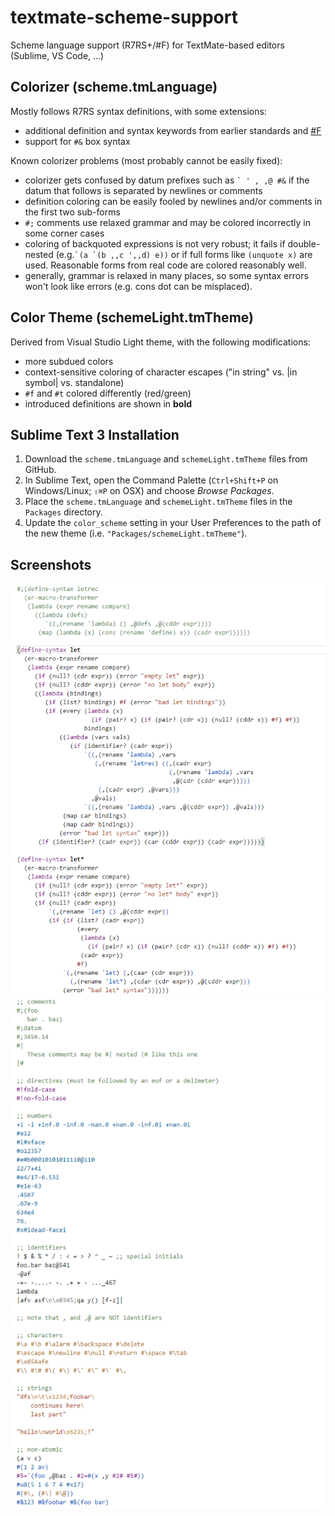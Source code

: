 # textmate-scheme-support
Scheme language support (R7RS+/#F) for TextMate-based editors (Sublime, VS Code, ...)

## Colorizer (scheme.tmLanguage) 
Mostly follows R7RS syntax definitions, with some extensions:
- additional definition and syntax keywords from earlier standards and [#F](https://github.com/false-schemers/sharpF "#F - A Minimalistic Scheme System")
- support for `#&` box syntax

Known colorizer problems (most probably cannot be easily fixed):
- colorizer gets confused by datum prefixes such as `` ` ' , ,@ #& `` if the datum that follows is separated by newlines or comments
- definition coloring can be easily fooled by newlines and/or comments in the first two sub-forms
- `#;` comments use relaxed grammar and may be colored incorrectly in some corner cases
- coloring of backquoted expressions is not very robust; it fails if double-nested (e.g.`` `(a `(b ,,c ',,d) e)) `` or if full forms like `(unquote x)` are used. Reasonable forms from real code are colored reasonably well.
- generally, grammar is relaxed in many places, so some syntax errors won't look like errors (e.g. cons dot can be misplaced).

## Color Theme (schemeLight.tmTheme)
Derived from Visual Studio Light theme, with the following modifications:
- more subdued colors
- context-sensitive coloring of character escapes ("in string" vs. |in symbol| vs. standalone)
- `#f` and `#t` colored differently (red/green)
- introduced definitions are shown in **bold**

## Sublime Text 3 Installation
1. Download the `scheme.tmLanguage` and `schemeLight.tmTheme` files from GitHub.
1. In Sublime Text, open the Command Palette (`Ctrl+Shift+P` on Windows/Linux; `⇧⌘P` on OSX) and choose _Browse Packages_.
1. Place the `scheme.tmLanguage` and `schemeLight.tmTheme` files in the `Packages` directory.
1. Update the `color_scheme` setting in your User Preferences to the path of the new theme (i.e. `"Packages/schemeLight.tmTheme"`).

## Screenshots
![](https://raw.githubusercontent.com/false-schemers/textmate-scheme-support/master/images/screenshot1.png)
![](https://raw.githubusercontent.com/false-schemers/textmate-scheme-support/master/images/screenshot2.png)
